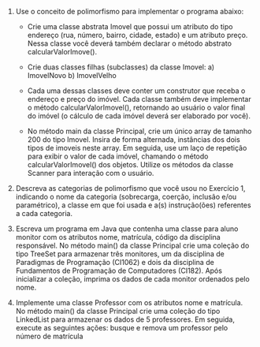 1. Use o conceito de polimorfismo para implementar o programa abaixo:

   - Crie uma classe abstrata Imovel que possui um atributo do tipo endereço
     (rua, número, bairro, cidade, estado) e um atributo preço. Nessa classe você
     deverá também declarar o método abstrato calcularValorImove().

   - Crie duas classes filhas (subclasses) da classe Imovel:
     a) ImovelNovo
     b) ImovelVelho

   - Cada uma dessas classes deve conter um construtor que receba o endereço e
     preço do imóvel. Cada classe também deve implementar o método
     calcularValorImovel(), retornando ao usuário o valor final do imóvel (o cálculo
     de cada imóvel deverá ser elaborado por você).

   - No método main da classe Principal, crie um único array de tamanho 200 do
     tipo Imovel. Insira de forma alternada, instâncias dos dois tipos de imoveis
     neste array. Em seguida, use um laço de repetição para exibir o valor de cada
     imóvel, chamando o método calcularValorImovel() dos objetos. Utilize os
     métodos da classe Scanner para interação com o usuário.

2. Descreva as categorias de polimorfismo que você usou no Exercício 1, indicando o
   nome da categoria (sobrecarga, coerção, inclusão e/ou paramétrico), a classe em
   que foi usada e a(s) instrução(ões) referentes a cada categoria.

3. Escreva um programa em Java que contenha uma classe para aluno monitor com
   os atributos nome, matrícula, código da disciplina responsável. No método main()
   da classe Principal crie uma coleção do tipo TreeSet para armazenar três
   monitores, um da disciplina de Paradigmas de Programação (CI1062) e dois da
   disciplina de Fundamentos de Programação de Computadores (CI182). Após
   inicializar a coleção, imprima os dados de cada monitor ordenados pelo nome.

4. Implemente uma classe Professor com os atributos nome e matrícula. No método
   main() da classe Principal crie uma coleção do tipo LinkedList para armazenar os
   dados de 5 professores. Em seguida, execute as seguintes ações: busque e
   remova um professor pelo número de matrícula
